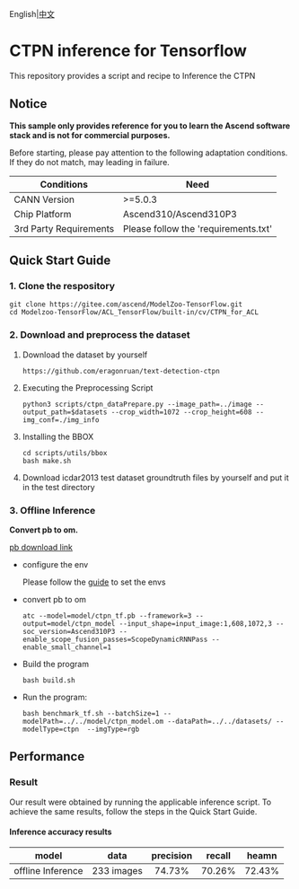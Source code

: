 English|[中文](README.md)

# CTPN inference for Tensorflow

This repository provides a script and recipe to Inference the CTPN

## Notice
**This sample only provides reference for you to learn the Ascend software stack and is not for commercial purposes.**

Before starting, please pay attention to the following adaptation conditions. If they do not match, may leading in failure.

| Conditions | Need |
| --- | --- |
| CANN Version | >=5.0.3 |
| Chip Platform| Ascend310/Ascend310P3 |
| 3rd Party Requirements| Please follow the 'requirements.txt' |

## Quick Start Guide

### 1. Clone the respository

```shell
git clone https://gitee.com/ascend/ModelZoo-TensorFlow.git
cd Modelzoo-TensorFlow/ACL_TensorFlow/built-in/cv/CTPN_for_ACL
```

### 2. Download and preprocess the dataset

1. Download the dataset by yourself
   ```
   https://github.com/eragonruan/text-detection-ctpn
   ```

2. Executing the Preprocessing Script
   ```
   python3 scripts/ctpn_dataPrepare.py --image_path=../image --output_path=$datasets --crop_width=1072 --crop_height=608 --img_conf=./img_info
   
   ```
3. Installing the BBOX
   ```
   cd scripts/utils/bbox
   bash make.sh
   ```
4. Download icdar2013 test dataset groundtruth files by yourself and put it in the test directory
   
### 3. Offline Inference

**Convert pb to om.**

  [pb download link](https://obs-9be7.obs.cn-east-2.myhuaweicloud.com/003_Atc_Models/modelzoo/Official/cv/CTPN_for_ACL.zip)

- configure the env

  Please follow the [guide](https://gitee.com/ascend/ModelZoo-TensorFlow/wikis/02.%E7%A6%BB%E7%BA%BF%E6%8E%A8%E7%90%86%E6%A1%88%E4%BE%8B/Ascend%E5%B9%B3%E5%8F%B0%E6%8E%A8%E7%90%86%E7%8E%AF%E5%A2%83%E5%8F%98%E9%87%8F%E8%AE%BE%E7%BD%AE?sort_id=6458719) to set the envs


- convert pb to om

  ```
  atc --model=model/ctpn_tf.pb --framework=3 --output=model/ctpn_model --input_shape=input_image:1,608,1072,3 --soc_version=Ascend310P3 --enable_scope_fusion_passes=ScopeDynamicRNNPass --enable_small_channel=1
  ```

- Build the program 

  ```
  bash build.sh
  ```

- Run the program:

  ```
  bash benchmark_tf.sh --batchSize=1 --modelPath=../../model/ctpn_model.om --dataPath=../../datasets/ --modelType=ctpn  --imgType=rgb 
  ```
  
## Performance

### Result

Our result were obtained by running the applicable inference script. To achieve the same results, follow the steps in the Quick Start Guide.

#### Inference accuracy results

|       model       | **data**   |    precision    |    recall       |    heamn        |
| :---------------: | :-------:  | :-------------: | :-------------: | :-------------: |
| offline Inference | 233 images |    74.73%       |    70.26%       |    72.43%       |

